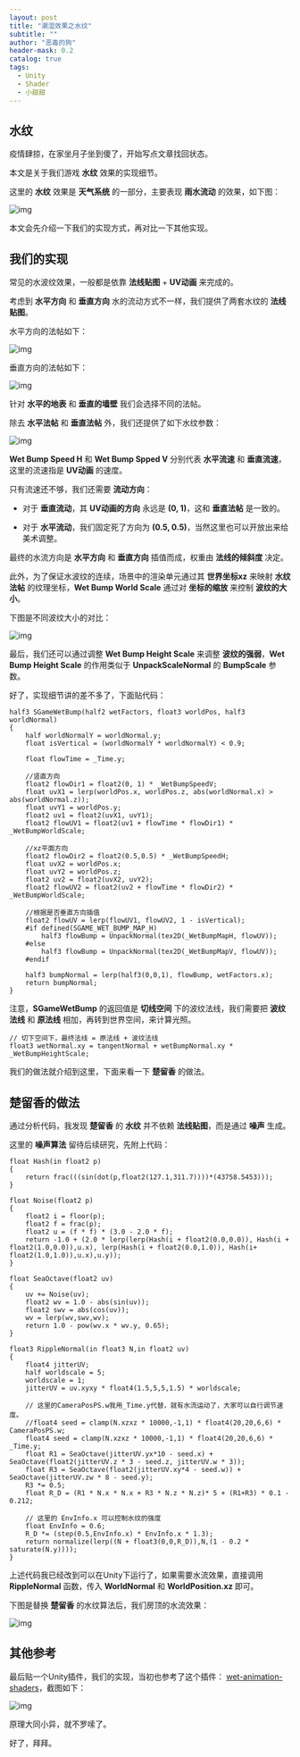 ```yaml
---
layout: post
title: "潮湿效果之水纹"
subtitle: ""
author: "恶毒的狗"
header-mask: 0.2
catalog: true
tags:
  - Unity
  - Shader
  - 小甜甜
---
```


## 水纹

疫情肆掠，在家坐月子坐到傻了，开始写点文章找回状态。

本文是关于我们游戏 **水纹** 效果的实现细节。

这里的 **水纹** 效果是 **天气系统** 的一部分，主要表现 **雨水流动** 的效果，如下图：

![img](/img/wet-waves/screenshot1.gif)

本文会先介绍一下我们的实现方式，再对比一下其他实现。

## 我们的实现

常见的水波纹效果，一般都是依靠 **法线贴图** + **UV动画** 来完成的。

考虑到 **水平方向** 和 **垂直方向** 水的流动方式不一样，我们提供了两套水纹的 **法线贴图**。

水平方向的法帖如下：

![img](/img/wet-waves/screenshot2.png)

垂直方向的法帖如下：

![img](/img/wet-waves/screenshot3.png)

针对 **水平的地表** 和 **垂直的墙壁** 我们会选择不同的法帖。

除去 **水平法帖** 和 **垂直法帖** 外，我们还提供了如下水纹参数：

![img](/img/wet-waves/screenshot4.png)

**Wet Bump Speed H** 和 **Wet Bump Spped V** 分别代表 **水平流速** 和 **垂直流速**，这里的流速指是 **UV动画** 的速度。

只有流速还不够，我们还需要 **流动方向**：

+ 对于 **垂直流动**，其 **UV动画的方向** 永远是 **(0, 1)**，这和 **垂直法帖** 是一致的。

+ 对于 **水平流动**，我们固定死了方向为 **(0.5, 0.5)**，当然这里也可以开放出来给美术调整。

最终的水流方向是 **水平方向** 和 **垂直方向** 插值而成，权重由 **法线的倾斜度** 决定。

此外，为了保证水波纹的连续，场景中的渲染单元通过其 **世界坐标xz** 来映射 **水纹法帖** 的纹理坐标，**Wet Bump World Scale** 通过对 **坐标的缩放** 来控制 **波纹的大小**。

下图是不同波纹大小的对比：

![img](/img/wet-waves/screenshot5.png)

最后，我们还可以通过调整 **Wet Bump Height Scale** 来调整 **波纹的强弱**，**Wet Bump Height Scale** 的作用类似于 **UnpackScaleNormal** 的 **BumpScale** 参数。

好了，实现细节讲的差不多了，下面贴代码：

```
half3 SGameWetBump(half2 wetFactors, float3 worldPos, half3 worldNormal)
{
    half worldNormalY = worldNormal.y;
    float isVertical = (worldNormalY * worldNormalY) < 0.9;

    float flowTime = _Time.y;

    //竖直方向
    float2 flowDir1 = float2(0, 1) * _WetBumpSpeedV;
    float uvX1 = lerp(worldPos.x, worldPos.z, abs(worldNormal.x) > abs(worldNormal.z));
    float uvY1 = worldPos.y;
    float2 uv1 = float2(uvX1, uvY1);
    float2 flowUV1 = float2(uv1 + flowTime * flowDir1) * _WetBumpWorldScale;

    //xz平面方向
    float2 flowDir2 = float2(0.5,0.5) * _WetBumpSpeedH;
    float uvX2 = worldPos.x;
    float uvY2 = worldPos.z;
    float2 uv2 = float2(uvX2, uvY2);
    float2 flowUV2 = float2(uv2 + flowTime * flowDir2) * _WetBumpWorldScale;

    //根据是否垂直方向插值
    float2 flowUV = lerp(flowUV1, flowUV2, 1 - isVertical);
    #if defined(SGAME_WET_BUMP_MAP_H)
        half3 flowBump = UnpackNormal(tex2D(_WetBumpMapH, flowUV));
    #else
        half3 flowBump = UnpackNormal(tex2D(_WetBumpMapV, flowUV));
    #endif

    half3 bumpNormal = lerp(half3(0,0,1), flowBump, wetFactors.x);
    return bumpNormal;
} 
```

注意，**SGameWetBump** 的返回值是 **切线空间** 下的波纹法线，我们需要把 **波纹法线** 和 **原法线** 相加，再转到世界空间，来计算光照。

```
// 切下空间下，最终法线 = 原法线 + 波纹法线
float3 wetNormal.xy = tangentNormal + wetBumpNormal.xy * _WetBumpHeightScale;
```

我们的做法就介绍到这里，下面来看一下 **楚留香** 的做法。

## 楚留香的做法

通过分析代码，我发现 **楚留香** 的 **水纹** 并不依赖 **法线贴图**，而是通过 **噪声** 生成。

这里的 **噪声算法** 留待后续研究，先附上代码：

```
float Hash(in float2 p)
{
    return frac(((sin(dot(p,float2(127.1,311.7))))*(43758.5453)));
}

float Noise(float2 p)
{
    float2 i = floor(p);
    float2 f = frac(p);
    float2 u = (f * f) * (3.0 - 2.0 * f);
    return -1.0 + (2.0 * lerp(lerp(Hash(i + float2(0.0,0.0)), Hash(i + float2(1.0,0.0)),u.x), lerp(Hash(i + float2(0.0,1.0)), Hash(i+ float2(1.0,1.0)),u.x),u.y));
}

float SeaOctave(float2 uv)
{
    uv += Noise(uv);
    float2 wv = 1.0 - abs(sin(uv));
    float2 swv = abs(cos(uv));
    wv = lerp(wv,swv,wv);
    return 1.0 - pow(wv.x * wv.y, 0.65);
}

float3 RippleNormal(in float3 N,in float2 uv)
{
    float4 jitterUV;
    half worldscale = 5;
    worldscale = 1;
    jitterUV = uv.xyxy * float4(1.5,5,5,1.5) * worldscale;

    // 这里的CameraPosPS.w我用_Time.y代替，就有水流运动了，大家可以自行调节速度。
    //float4 seed = clamp(N.xzxz * 10000,-1,1) * float4(20,20,6,6) * CameraPosPS.w;
    float4 seed = clamp(N.xzxz * 10000,-1,1) * float4(20,20,6,6) * _Time.y;
    float R1 = SeaOctave(jitterUV.yx*10 - seed.x) + SeaOctave(float2(jitterUV.z * 3 - seed.z, jitterUV.w * 3));
    float R3 = SeaOctave(float2(jitterUV.xy*4 - seed.w)) + SeaOctave(jitterUV.zw * 8 - seed.y);
    R3 *= 0.5;
    float R_D = (R1 * N.x * N.x + R3 * N.z * N.z)* 5 + (R1+R3) * 0.1 - 0.212;

    // 这里的 EnvInfo.x 可以控制水纹的强度
    float EnvInfo = 0.6; 
    R_D *= (step(0.5,EnvInfo.x) * EnvInfo.x * 1.3);
    return normalize(lerp((N + float3(0,0,R_D)),N,(1 - 0.2 * saturate(N.y))));
}
```

上述代码我已经改到可以在Unity下运行了，如果需要水流效果，直接调用 **RippleNormal** 函数，传入 **WorldNormal** 和 **WorldPosition.xz** 即可。

下图是替换 **楚留香** 的水纹算法后，我们房顶的水流效果：

![img](/img/wet-waves/screenshot6.gif)

## 其他参考

最后贴一个Unity插件，我们的实现，当初也参考了这个插件： [wet-animation-shaders](https://assetstore.unity.com/packages/vfx/shaders/wet-animation-shaders-38748?aid=1101l85Tr)，截图如下：

![img](/img/wet-waves/screenshot7.png)

原理大同小异，就不罗嗦了。

好了，拜拜。























































































































